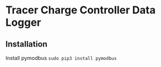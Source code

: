 # Tracer Charge Controller Data Logger

## Installation
Install pymodbus
`sudo pip3 install pymodbus`